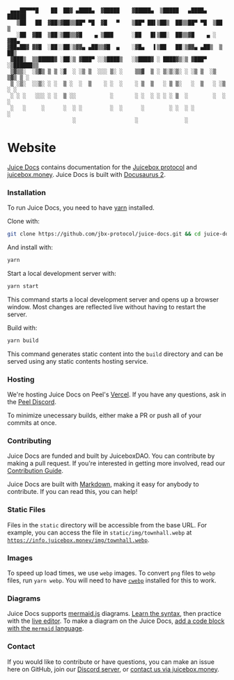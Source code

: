 ```

 ▄▄▄██▀▀▀█    ██  ██▓ ▄████▄  ▓█████    ▓█████▄  ▒█████   ▄████▄    ██████ 
   ▒██   ██  ▓██▒▓██▒▒██▀ ▀█  ▓█   ▀    ▒██▀ ██▌▒██▒  ██▒▒██▀ ▀█  ▒██    ▒ 
   ░██  ▓██  ▒██░▒██▒▒▓█    ▄ ▒███      ░██   █▌▒██░  ██▒▒▓█    ▄ ░ ▓██▄   
▓██▄██▓ ▓▓█  ░██░░██░▒▓▓▄ ▄██▒▒▓█  ▄    ░▓█▄   ▌▒██   ██░▒▓▓▄ ▄██▒  ▒   ██▒
 ▓███▒  ▒▒█████▓ ░██░▒ ▓███▀ ░░▒████▒   ░▒████▓ ░ ████▓▒░▒ ▓███▀ ░▒██████▒▒
 ▒▓▒▒░  ░▒▓▒ ▒ ▒ ░▓  ░ ░▒ ▒  ░░░ ▒░ ░    ▒▒▓  ▒ ░ ▒░▒░▒░ ░ ░▒ ▒  ░▒ ▒▓▒ ▒ ░
 ▒ ░▒░  ░░▒░ ░ ░  ▒ ░  ░  ▒    ░ ░  ░    ░ ▒  ▒   ░ ▒ ▒░   ░  ▒   ░ ░▒  ░ ░
 ░ ░ ░   ░░░ ░ ░  ▒ ░░           ░       ░ ░  ░ ░ ░ ░ ▒  ░        ░  ░  ░  
 ░   ░     ░      ░  ░ ░         ░  ░      ░        ░ ░  ░ ░            ░  
                     ░                   ░               ░                 
```

# Website

[Juice Docs](https://info.juicebox.money) contains documentation for the [Juicebox protocol](https://github.com/jbx-protocol/juice-contracts-v3) and [juicebox.money](https://juicebox.money). Juice Docs is built with [Docusaurus 2](https://docusaurus.io/).

### Installation

To run Juice Docs, you need to have [yarn](https://yarnpkg.com/) installed.

Clone with:
```bash
git clone https://github.com/jbx-protocol/juice-docs.git && cd juice-docs
```

And install with:
```bash
yarn
```

Start a local development server with:
```bash
yarn start
```

This command starts a local development server and opens up a browser window. Most changes are reflected live without having to restart the server.

Build with:
```bash
yarn build
```

This command generates static content into the `build` directory and can be served using any static contents hosting service.

### Hosting

We're hosting Juice Docs on Peel's [Vercel](https://vercel.com/). If you have any questions, ask in the [Peel Discord](https://discord.gg/XvmfY4Hkcz).

To minimize unecessary builds, either make a PR or push all of your commits at once.

### Contributing

Juice Docs are funded and built by JuiceboxDAO. You can contribute by making a pull request. If you're interested in getting more involved, read our [Contribution Guide](https://info.juicebox.money/dao/contribute/).

Juice Docs are built with [Markdown](https://www.markdownguide.org/cheat-sheet/), making it easy for anybody to contribute. If you can read this, you can help!

### Static Files

Files in the `static` directory will be accessible from the base URL. For example, you can access the file in `static/img/townhall.webp` at [`https://info.juicebox.money/img/townhall.webp`](https://info.juicebox.money/img/townhall.webp).

### Images

To speed up load times, we use `webp` images. To convert `png` files to `webp` files, run `yarn webp`. You will need to have [`cwebp`](https://developers.google.com/speed/webp/download) installed for this to work.

### Diagrams

Juice Docs supports [mermaid.js](https://mermaid.js.org/intro/) diagrams. [Learn the syntax](https://mermaid.js.org/intro/n00b-syntaxReference.html), then practice with the [live editor](https://mermaid.live/). To make a diagram on the Juice Docs, [add a code block with the `mermaid` language](https://docusaurus.io/docs/next/markdown-features/diagrams#usage).

### Contact

If you would like to contribute or have questions, you can make an issue here on GitHub, join our [Discord server](https://discord.gg/juicebox), or [contact us via juicebox.money](https://juicebox.money/contact).
